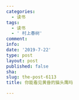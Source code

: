 ```yaml
---
categories:
  - 读书
tags:
  - 读书
  - ' 村上春树'
comment: 
info: 
date: '2019-7-22'
type: post
layout: post
published: false
sha: 
slug: the-post-6113
title: 你能看见黄昏的猫头鹰吗

---
```

